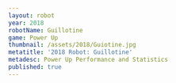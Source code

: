 ```yaml
---
layout: robot
year: 2018
robotName: Guillotine
game: Power Up
thumbnail: /assets/2018/Guiotine.jpg
metatitle: '2018 Robot: Guillotine'
metadesc: Power Up Performance and Statistics
published: true
---
```


